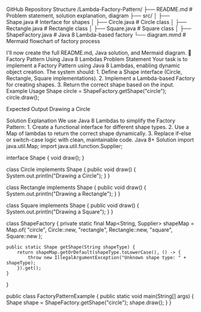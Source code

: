 GitHub Repository Structure
/Lambda-Factory-Pattern/
├── README.md              # Problem statement, solution explanation, diagram
├── src/
│   ├── Shape.java         # Interface for shapes
│   ├── Circle.java        # Circle class
│   ├── Rectangle.java     # Rectangle class
│   ├── Square.java        # Square class
│   ├── ShapeFactory.java  # Java 8 Lambda-based factory
└── diagram.mmd            # Mermaid flowchart of factory process

I'll now create the full README.md, Java solution, and Mermaid diagram. 🚀
Factory Pattern Using Java 8 Lambdas
Problem Statement
Your task is to implement a Factory Pattern using Java 8 Lambdas, enabling dynamic object creation. The system should:
    1. Define a Shape interface (Circle, Rectangle, Square implementations).
    2. Implement a Lambda-based Factory for creating shapes.
    3. Return the correct shape based on the input.
Example Usage
Shape circle = ShapeFactory.getShape("circle");
circle.draw();

Expected Output
Drawing a Circle

Solution Explanation
We use Java 8 Lambdas to simplify the Factory Pattern:
    1. Create a functional interface for different shape types.
    2. Use a Map of lambdas to return the correct shape dynamically.
    3. Replace if-else or switch-case logic with clean, maintainable code.
Java 8+ Solution
import java.util.Map;
import java.util.function.Supplier;

interface Shape {
    void draw();
}

class Circle implements Shape {
    public void draw() { System.out.println("Drawing a Circle"); }
}

class Rectangle implements Shape {
    public void draw() { System.out.println("Drawing a Rectangle"); }
}

class Square implements Shape {
    public void draw() { System.out.println("Drawing a Square"); }
}

class ShapeFactory {
    private static final Map<String, Supplier<Shape>> shapeMap = Map.of(
        "circle", Circle::new,
        "rectangle", Rectangle::new,
        "square", Square::new
    );

    public static Shape getShape(String shapeType) {
        return shapeMap.getOrDefault(shapeType.toLowerCase(), () -> {
            throw new IllegalArgumentException("Unknown shape type: " + shapeType);
        }).get();
    }
}

public class FactoryPatternExample {
    public static void main(String[] args) {
        Shape shape = ShapeFactory.getShape("circle");
        shape.draw();
    }
}
